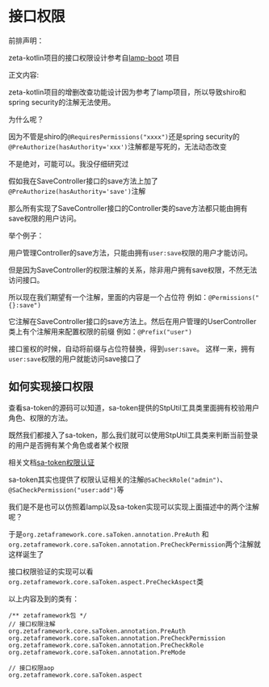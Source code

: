 # 接口权限

前排声明：

zeta-kotlin项目的接口权限设计参考自[lamp-boot](https://github.com/zuihou/lamp-boot) 项目



正文内容:

zeta-kotlin项目的增删改查功能设计因为参考了lamp项目，所以导致shiro和spring security的注解无法使用。

为什么呢？

因为不管是shiro的`@RequiresPermissions("xxxx")`还是spring security的`@PreAuthorize(hasAuthority='xxx')`注解都是写死的，无法动态改变

不是绝对，可能可以。我没仔细研究过

假如我在SaveController接口的save方法上加了`@PreAuthorize(hasAuthority='save')`注解

那么所有实现了SaveController接口的Controller类的save方法都只能由拥有save权限的用户访问。

举个例子：

用户管理Controller的save方法，只能由拥有`user:save`权限的用户才能访问。

但是因为SaveController的权限注解的关系，除非用户拥有save权限，不然无法访问接口。

所以现在我们期望有一个注解，里面的内容是一个占位符 例如：`@Permissions("{}:save")` 

它注解在SaveController接口的save方法上。然后在用户管理的UserController类上有个注解用来配置权限的前缀 例如：`@Prefix("user")`

接口鉴权的时候，自动将前缀与占位符替换，得到`user:save`。 这样一来，拥有`user:save`权限的用户就能访问save接口了




## 如何实现接口权限

查看sa-token的源码可以知道，sa-token提供的StpUtil工具类里面拥有校验用户角色、权限的方法。

既然我们都接入了sa-token，那么我们就可以使用StpUtil工具类来判断当前登录的用户是否拥有某个角色或者某个权限

相关文档[sa-token权限认证](https://sa-token.dev33.cn/doc/index.html#/use/jur-auth)

sa-token其实也提供了权限认证相关的注解`@SaCheckRole("admin")`、`@SaCheckPermission("user:add")`等

我们是不是也可以仿照着lamp以及sa-token实现可以实现上面描述中的两个注解呢？

于是`org.zetaframework.core.saToken.annotation.PreAuth` 和 `org.zetaframework.core.saToken.annotation.PreCheckPermission`两个注解就这样诞生了

接口权限验证的实现可以看`org.zetaframework.core.saToken.aspect.PreCheckAspect`类


以上内容及到的类有：
```
/** zetaframework包 */
// 接口权限注解
org.zetaframework.core.saToken.annotation.PreAuth
org.zetaframework.core.saToken.annotation.PreCheckPermission
org.zetaframework.core.saToken.annotation.PreCheckRole
org.zetaframework.core.saToken.annotation.PreMode

// 接口权限aop
org.zetaframework.core.saToken.aspect
```
